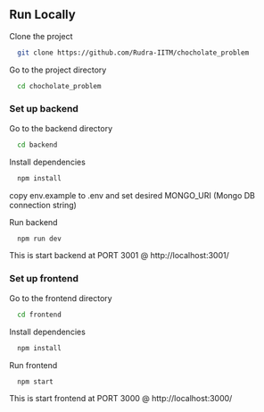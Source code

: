
## Run Locally

Clone the project

```bash
  git clone https://github.com/Rudra-IITM/chocholate_problem
```

Go to the project directory

```bash
  cd chocholate_problem
```
### Set up backend
Go to the backend directory
```bash
  cd backend
```
Install dependencies
```bash
  npm install
```
copy env.example to .env and set desired MONGO_URI (Mongo DB connection string)

Run backend

```bash
  npm run dev
```

This is start backend at PORT 3001 @ http://localhost:3001/

### Set up frontend
Go to the frontend directory
```bash
  cd frontend
```
Install dependencies
```bash
  npm install
```

Run frontend

```bash
  npm start
```

This is start frontend at PORT 3000 @ http://localhost:3000/

